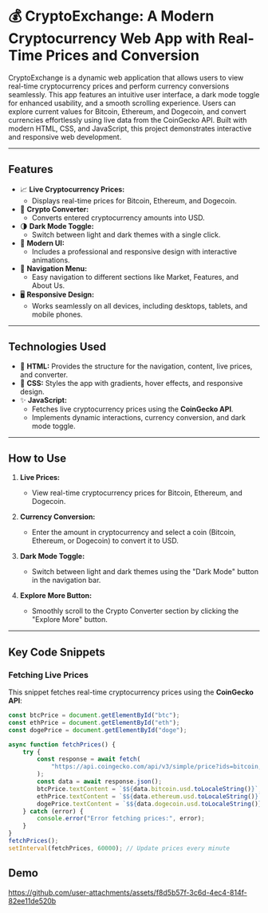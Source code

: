# 💰 CryptoExchange: A Modern Cryptocurrency Web App with Real-Time Prices and Conversion


CryptoExchange is a dynamic web application that allows users to view real-time cryptocurrency prices and perform currency conversions seamlessly. This app features an intuitive user interface, a dark mode toggle for enhanced usability, and a smooth scrolling experience. Users can explore current values for Bitcoin, Ethereum, and Dogecoin, and convert currencies effortlessly using live data from the CoinGecko API. Built with modern HTML, CSS, and JavaScript, this project demonstrates interactive and responsive web development.

---

## Features
- 📈 **Live Cryptocurrency Prices:**
  - Displays real-time prices for Bitcoin, Ethereum, and Dogecoin.
- 🔄 **Crypto Converter:**
  - Converts entered cryptocurrency amounts into USD.
- 🌗 **Dark Mode Toggle:**
  - Switch between light and dark themes with a single click.
- 🎨 **Modern UI:**
  - Includes a professional and responsive design with interactive animations.
- 🔗 **Navigation Menu:**
  - Easy navigation to different sections like Market, Features, and About Us.
- 🖥️ **Responsive Design:**
  - Works seamlessly on all devices, including desktops, tablets, and mobile phones.

---

## Technologies Used
- 🎨 **HTML:** Provides the structure for the navigation, content, live prices, and converter.
- 🎨 **CSS:** Styles the app with gradients, hover effects, and responsive design.
- ✨ **JavaScript:**
  - Fetches live cryptocurrency prices using the **CoinGecko API**.
  - Implements dynamic interactions, currency conversion, and dark mode toggle.

---

## How to Use

1. **Live Prices:**
   - View real-time cryptocurrency prices for Bitcoin, Ethereum, and Dogecoin.

2. **Currency Conversion:**
   - Enter the amount in cryptocurrency and select a coin (Bitcoin, Ethereum, or Dogecoin) to convert it to USD.

3. **Dark Mode Toggle:**
   - Switch between light and dark themes using the "Dark Mode" button in the navigation bar.

4. **Explore More Button:**
   - Smoothly scroll to the Crypto Converter section by clicking the "Explore More" button.

---

## Key Code Snippets

### Fetching Live Prices
This snippet fetches real-time cryptocurrency prices using the **CoinGecko API**:
```javascript
const btcPrice = document.getElementById("btc");
const ethPrice = document.getElementById("eth");
const dogePrice = document.getElementById("doge");

async function fetchPrices() {
    try {
        const response = await fetch(
            "https://api.coingecko.com/api/v3/simple/price?ids=bitcoin,ethereum,dogecoin&vs_currencies=usd"
        );
        const data = await response.json();
        btcPrice.textContent = `$${data.bitcoin.usd.toLocaleString()}`;
        ethPrice.textContent = `$${data.ethereum.usd.toLocaleString()}`;
        dogePrice.textContent = `$${data.dogecoin.usd.toLocaleString()}`;
    } catch (error) {
        console.error("Error fetching prices:", error);
    }
}
fetchPrices();
setInterval(fetchPrices, 60000); // Update prices every minute
```

## Demo


https://github.com/user-attachments/assets/f8d5b57f-3c6d-4ec4-814f-82ee11de520b
